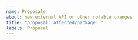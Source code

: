 ```yaml
---
name: Proposals
about: new external API or other notable changes
title: "proposal: affected/package: "
labels: Proposal
---
```


<!--
Our proposal process is documented here:
https://go.googlesource.com/proposal
-->


